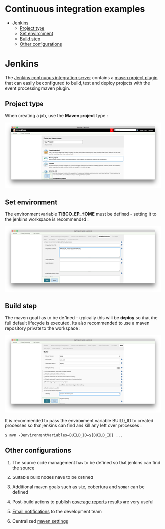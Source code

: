 # Continuous integration examples

* [Jenkins](#jenkins)
    * [Project type](#project-type)
    * [Set environment](#set-environment)
    * [Build step](#build-step)
    * [Other configurations](#other-configurations)

# Jenkins

The [Jenkins continuous integration server](https://jenkins-ci.org/) contains
a [maven project plugin](https://wiki.jenkins-ci.org/display/JENKINS/Maven+Project+Plugin)
that can easily be configured to build, test and deploy
projects with the event processing maven plugin.

## Project type

  When creating a job, use the **Maven project** type :

![Jenkins new project](images/jenkins-new-project.png)

## Set environment

The environment variable **TIBCO_EP_HOME** must be defined - setting it to the 
jenkins workspace is recommended :

![Jenkins environment](images/jenkins-env.png)

## Build step

The maven goal has to be defined - typically this will be **deploy** so that
the full default lifecycle is executed.  Its also recommended to use a 
maven repository private to the workspace :

![Jenkins build](images/jenkins-build.png)

It is recommended to pass the environment variable BUILD_ID to created processes
so that jenkins can find and kill any left over processes :

``` shell
$ mvn -DenvironmentVariables=BUILD_ID=${BUILD_ID} ...
```

## Other configurations

1. The source code management has to be defined so that jenkins
can find the source

2. Suitable build nodes have to be defined

3. Additional maven goals such as site, cobertura and sonar can be defined

4. Post-build actions to publish [coverage reports](https://wiki.jenkins-ci.org/display/JENKINS/Cobertura+Plugin)
  results are very useful

5. [Email notifications](https://wiki.jenkins-ci.org/display/JENKINS/Email-ext+plugin) 
to the development team

6. Centralized [maven settings](https://wiki.jenkins-ci.org/display/JENKINS/Config+File+Provider+Plugin)
